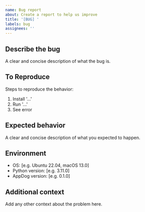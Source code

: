 ```yaml
---
name: Bug report
about: Create a report to help us improve
title: '[BUG] '
labels: bug
assignees: ''
---
```


## Describe the bug
A clear and concise description of what the bug is.

## To Reproduce
Steps to reproduce the behavior:
1. Install '...'
2. Run '...'
3. See error

## Expected behavior
A clear and concise description of what you expected to happen.

## Environment
- OS: [e.g. Ubuntu 22.04, macOS 13.0]
- Python version: [e.g. 3.11.0]
- AppDog version: [e.g. 0.1.0]

## Additional context
Add any other context about the problem here. 
